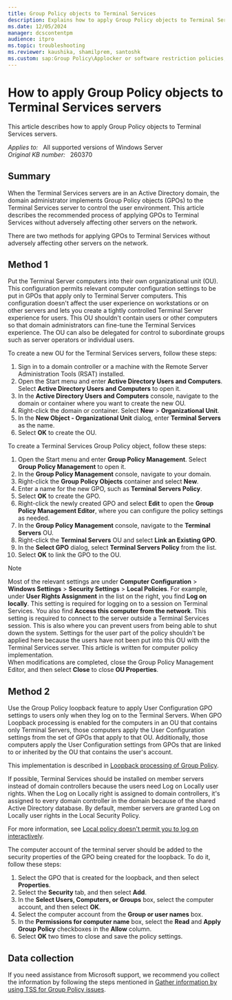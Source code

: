 ```yaml
---
title: Group Policy objects to Terminal Services
description: Explains how to apply Group Policy objects to Terminal Services servers without adversely affecting other servers on the network.
ms.date: 12/05/2024
manager: dcscontentpm
audience: itpro
ms.topic: troubleshooting
ms.reviewer: kaushika, shamilprem, santoshk
ms.custom: sap:Group Policy\Applocker or software restriction policies, csstroubleshoot
---
```

# How to apply Group Policy objects to Terminal Services servers

This article describes how to apply Group Policy objects to Terminal Services servers.

_Applies to:_ &nbsp; All supported versions of Windows Server  
_Original KB number:_ &nbsp; 260370

## Summary

When the Terminal Services servers are in an Active Directory domain, the domain administrator implements Group Policy objects (GPOs) to the Terminal Services server to control the user environment. This article describes the recommended process of applying GPOs to Terminal Services without adversely affecting other servers on the network.

There are two methods for applying GPOs to Terminal Services without adversely affecting other servers on the network.

## Method 1

Put the Terminal Server computers into their own organizational unit (OU). This configuration permits relevant computer configuration settings to be put in GPOs that apply only to Terminal Server computers. This configuration doesn't affect the user experience on workstations or on other servers and lets you create a tightly controlled Terminal Server experience for users. This OU shouldn't contain users or other computers so that domain administrators can fine-tune the Terminal Services experience. The OU can also be delegated for control to subordinate groups such as server operators or individual users.

To create a new OU for the Terminal Services servers, follow these steps:

1. Sign in to a domain controller or a machine with the Remote Server Administration Tools (RSAT) installed.
2. Open the Start menu and enter **Active Directory Users and Computers**. Select **Active Directory Users and Computers** to open it.
3. In the **Active Directory Users and Computers** console, navigate to the domain or container where you want to create the new OU.
4. Right-click the domain or container. Select **New** > **Organizational Unit**.
5. In the **New Object - Organizational Unit** dialog, enter **Terminal Servers** as the name.
6. Select **OK** to create the OU.  

To create a Terminal Services Group Policy object, follow these steps:

1. Open the Start menu and enter **Group Policy Management**. Select **Group Policy Management** to open it.
2. In the **Group Policy Management** console, navigate to your domain.
3. Right-click the **Group Policy Objects** container and select **New**.
4. Enter a name for the new GPO, such as **Terminal Servers Policy**.
5. Select **OK** to create the GPO.
6. Right-click the newly created GPO and select **Edit** to open the **Group Policy Management Editor**, where you can configure the policy settings as needed.
7. In the **Group Policy Management** console, navigate to the **Terminal Servers** OU.
8. Right-click the **Terminal Servers** OU and select **Link an Existing GPO**.
9. In the **Select GPO** dialog, select **Terminal Servers Policy** from the list.
10. Select **OK** to link the GPO to the OU.

> [!NOTE]
> Most of the relevant settings are under **Computer Configuration** > **Windows Settings** > **Security Settings** > **Local Policies**. For example, under **User Rights Assignment** in the list on the right, you find **Log on locally**. This setting is required for logging on to a session on Terminal Services. You also find **Access this computer from the network**. This setting is required to connect to the server outside a Terminal Services session. This is also where you can prevent users from being able to shut down the system. Settings for the user part of the policy shouldn't be applied here because the users have not been put into this OU with the Terminal Services server. This article is written for computer policy implementation.  
When modifications are completed, close the Group Policy Management Editor, and then select **Close** to close **OU Properties**.

## Method 2

Use the Group Policy loopback feature to apply User Configuration GPO settings to users only when they log on to the Terminal Servers. When GPO Loopback processing is enabled for the computers in an OU that contains only Terminal Servers, those computers apply the User Configuration settings from the set of GPOs that apply to that OU. Additionally, those computers apply the User Configuration settings from GPOs that are linked to or inherited by the OU that contains the user's account.

This implementation is described in [Loopback processing of Group Policy](loopback-processing-of-group-policy.md).

If possible, Terminal Services should be installed on member servers instead of domain controllers because the users need Log on Locally user rights. When the Log on Locally right is assigned to domain controllers, it's assigned to every domain controller in the domain because of the shared Active Directory database. By default, member servers are granted Log on Locally user rights in the Local Security Policy.

For more information, see [Local policy doesn't permit you to log on interactively](../remote/local-policy-not-permit-log-on-interactively.md).

The computer account of the terminal server should be added to the security properties of the GPO being created for the loopback. To do it, follow these steps:  

1. Select the GPO that is created for the loopback, and then select **Properties**.
2. Select the **Security** tab, and then select **Add**.
3. In the **Select Users, Computers, or Groups** box, select the computer account, and then select **OK**.
4. Select the computer account from the **Group or user names** box.
5. In the **Permissions for computer name** box, select the **Read** and **Apply Group Policy** checkboxes in the **Allow** column.
6. Select **OK** two times to close and save the policy settings.

## Data collection

If you need assistance from Microsoft support, we recommend you collect the information by following the steps mentioned in [Gather information by using TSS for Group Policy issues](../../windows-client/windows-troubleshooters/gather-information-using-tss-group-policy.md).
